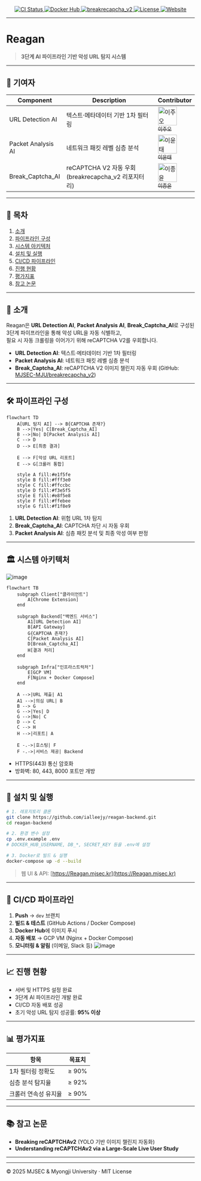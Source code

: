 
<!-- PROJECT SHIELDS -->
<p align="center">
  <a href="https://github.com/ialleejy/reagan-backend/actions">
    <img src="https://img.shields.io/github/actions/workflow/status/ialleejy/reagan-backend/docker-compose-ci.yml?branch=dev" alt="CI Status"/>
  </a>
  <a href="https://hub.docker.com/repository/docker/ialleejy/reagan-backend">
    <img src="https://img.shields.io/badge/Docker-Hub-blue.svg" alt="Docker Hub"/>
  </a>
  <a href="https://github.com/MJSEC-MJU/breakrecapcha_v2">
    <img src="https://img.shields.io/badge/Repo-breakrecapcha_v2-blue.svg" alt="breakrecapcha_v2"/>
  </a>
  <a href="LICENSE">
    <img src="https://img.shields.io/badge/License-MIT-green.svg" alt="License"/>
  </a>
  <a href="https://Reagan.mjsec.kr">
    <img src="https://img.shields.io/badge/Website-Online-brightgreen.svg" alt="Website"/>
  </a>
</p>

---

# Reagan  
> **3단계 AI 파이프라인 기반 악성 URL 탐지 시스템**

---
## 🤝 기여자

| Component             | Description                                       | Contributor                                                                                                      |
|-----------------------|---------------------------------------------------|------------------------------------------------------------------------------------------------------------------|
| URL Detection AI      | 텍스트·메타데이터 기반 1차 필터링                 | [<img src="https://github.com/ORI-MORI.png" width="50" height="50" alt="이주오"><br><sub>이주오</sub>](https://github.com/ORI-MORI)     |
| Packet Analysis AI    | 네트워크 패킷 레벨 심층 분석                       | [<img src="https://github.com/yunttai.png" width="50" height="50" alt="이윤태"><br><sub>이윤태</sub>](https://github.com/yunttai)      |
| Break_Captcha_AI      | reCAPTCHA V2 자동 우회 (breakrecapcha_v2 리포지터리) | [<img src="https://github.com/jongcoding.png" width="50" height="50" alt="이종윤"><br><sub>이종윤</sub>](https://github.com/jongcoding) |
---
## 🔗 목차

1. [소개](#소개)  
2. [파이프라인 구성](#파이프라인-구성)  
3. [시스템 아키텍처](#시스템-아키텍처)  
4. [설치 및 실행](#설치-및-실행)  
5. [CI/CD 파이프라인](#cicd-파이프라인)  
6. [진행 현황](#진행-현황)  
7. [평가지표](#평가지표)  
8. [참고 논문](#참고-논문)  


---

## 📖 소개
Reagan은 **URL Detection AI**, **Packet Analysis AI**, **Break_Captcha_AI**로 구성된 3단계 파이프라인을 통해 악성 URL을 자동 식별하고,  
필요 시 자동 크롤링을 이어가기 위해 reCAPTCHA V2를 우회합니다.

- **URL Detection AI**: 텍스트·메타데이터 기반 1차 필터링  
- **Packet Analysis AI**: 네트워크 패킷 레벨 심층 분석  
- **Break_Captcha_AI**: reCAPTCHA V2 이미지 챌린지 자동 우회 (GitHub: [MJSEC-MJU/breakrecapcha_v2](https://github.com/MJSEC-MJU/breakrecapcha_v2))  

---

## 🛠️ 파이프라인 구성

```mermaid
flowchart TD
    A[URL 탐지 AI] --> B{CAPTCHA 존재?}
    B -->|Yes| C[Break_Captcha_AI]
    B -->|No| D[Packet Analysis AI]
    C --> D
    D --> E[최종 결과]
    
    E --> F[악성 URL 리포트]
    E --> G[크롤러 통합]
    
    style A fill:#e1f5fe
    style B fill:#fff3e0
    style C fill:#ffccbc
    style D fill:#f3e5f5
    style E fill:#e8f5e8
    style F fill:#ffebee
    style G fill:#f1f8e9
````

1. **URL Detection AI**: 위험 URL 1차 탐지
2. **Break\_Captcha\_AI**: CAPTCHA 차단 시 자동 우회
3. **Packet Analysis AI**: 심층 패킷 분석 및 최종 악성 여부 판정

---

## 🏛 시스템 아키텍처

![image](https://github.com/user-attachments/assets/42297287-2d72-44e2-abe0-0a4923d79eab)

```mermaid
flowchart TB
    subgraph Client["클라이언트"]
        A[Chrome Extension]
    end
    
    subgraph Backend["백엔드 서비스"]
        A1[URL Detection AI]
        B[API Gateway]
        G{CAPTCHA 존재?}
        C[Packet Analysis AI]
        D[Break_Captcha_AI]
        H[결과 처리]
    end
    
    subgraph Infra["인프라스트럭처"]
        E[GCP VM]
        F[Nginx + Docker Compose]
    end
    
    A -->|URL 제출| A1
    A1 -->|의심 URL| B
    B --> G
    G -->|Yes| D
    G -->|No| C
    D --> C
    C --> H
    H -->|리포트| A
    
    E -.->|호스팅| F
    F -.->|서비스 제공| Backend
```

* HTTPS(443) 통신 암호화
* 방화벽: 80, 443, 8000 포트만 개방

---

## 🚀 설치 및 실행

```bash
# 1. 레포지토리 클론
git clone https://github.com/ialleejy/reagan-backend.git
cd reagan-backend

# 2. 환경 변수 설정
cp .env.example .env
# DOCKER_HUB_USERNAME, DB_*, SECRET_KEY 등을 .env에 설정

# 3. Docker로 빌드 & 실행
docker-compose up -d --build
```

> 웹 UI & API: [https://Reagan.mjsec.kr](https://Reagan.mjsec.kr)

---

## 🔄 CI/CD 파이프라인

1. **Push** → `dev` 브랜치
2. **빌드 & 테스트** (GitHub Actions / Docker Compose)
3. **Docker Hub**에 이미지 푸시
4. **자동 배포** → GCP VM (Nginx + Docker Compose)
5. **모니터링 & 알림** (이메일, Slack 등)
![image](https://github.com/user-attachments/assets/a690b801-34b8-473b-9091-f7d97b2820da)
---



## 📈 진행 현황

* 서버 및 HTTPS 설정 완료
* 3단계 AI 파이프라인 개발 완료
* CI/CD 자동 배포 성공
* 초기 악성 URL 탐지 성공률: **95% 이상**

---

## 📊 평가지표

| 항목          | 목표치   |
| ----------- | ----- |
| 1차 필터링 정확도  | ≥ 90% |
| 심층 분석 탐지율   | ≥ 92% |
| 크롤러 연속성 유지율 | ≥ 90% |

---

## 📚 참고 논문

* **Breaking reCAPTCHAv2** (YOLO 기반 이미지 챌린지 자동화)
* **Understanding reCAPTCHAv2 via a Large-Scale Live User Study**

---






---

© 2025 MJSEC & Myongji University · MIT License

```
```
